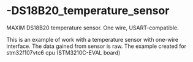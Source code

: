 # -DS18B20_temperature_sensor
MAXIM DS18B20 temperature sensor. One wire, USART-compatible.

This is an example of work with a temperature sensor with one-wire interface.
The data gained from sensor is raw. 
The example created for stm32f107vtc6 cpu (STM3210C-EVAL board)
